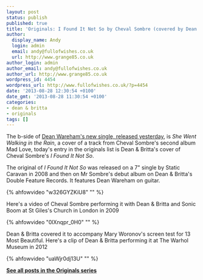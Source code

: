 ```yaml
---
layout: post
status: publish
published: true
title: 'Originals: I Found It Not So by Cheval Sombre (covered by Dean & Britta)'
author:
  display_name: Andy
  login: admin
  email: andy@fullofwishes.co.uk
  url: http://www.grange85.co.uk
author_login: admin
author_email: andy@fullofwishes.co.uk
author_url: http://www.grange85.co.uk
wordpress_id: 4454
wordpress_url: http://www.fullofwishes.co.uk/?p=4454
date: '2013-08-28 12:30:54 +0100'
date_gmt: '2013-08-28 11:30:54 +0100'
categories:
- dean & britta
- originals
tags: []
---
```

<p>The b-side of <a href="/2013/08/27/new-dean-wareham-single-released-and-available-now/" title="New Dean Wareham single released and available now">Dean Wareham's new single, released yesterday</a>, is <em>She Went Walking in the Rain</em>, a cover of a track from Cheval Sombre's second album Mad Love, today's entry in the originals list is Dean & Britta's cover of Cheval Sombre's <em>I Found It Not So</em>.</p>
<p>The original of <em>I Found It Not So</em> was released on a 7" single by Static Caravan in 2008 and then on Mr Sombre's debut album on Dean & Britta's Double Feature Records. It features Dean Wareham on guitar.<br />
</p>
{% ahfowvideo "w326GYZKiU8" "" %}
<p>Here's a video of Cheval Sombre performing it with Dean & Britta and Sonic Boom at St Giles's Church in London in 2009<br />
</p>
{% ahfowvideo "0lXnqpr_0H0" "" %}
<p>Dean & Britta covered it to accompany Mary Woronov's screen test for 13 Most Beautiful. Here's a clip of Dean & Britta performing it at The Warhol Museum in 2012<br />
</p>
{% ahfowvideo "uaWjr0dj13U" "" %}
<p><strong><a href="/category/originals/" title="List: Originals">See all posts in the Originals series</a></strong></p>
